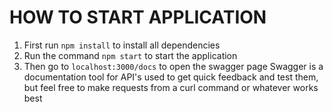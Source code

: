# HOW TO START APPLICATION

1. First run `npm install` to install all dependencies
2. Run the command `npm start` to start the application
3. Then go to `localhost:3000/docs` to open the swagger page
   Swagger is a documentation tool for API's used to get quick feedback and test them, but feel free to make requests from a curl command or whatever works best
